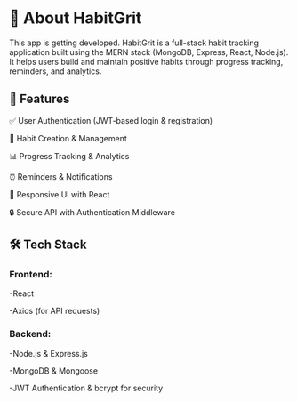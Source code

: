 # 📌 About HabitGrit

This app is getting developed.
HabitGrit is a full-stack habit tracking application built using the MERN stack (MongoDB, Express, React, Node.js). It helps users build and maintain positive habits through progress tracking, reminders, and analytics.

## 🚀 Features

✅ User Authentication (JWT-based login & registration)

📅 Habit Creation & Management

📊 Progress Tracking & Analytics

⏰ Reminders & Notifications

🎨 Responsive UI with React

🔒 Secure API with Authentication Middleware


## 🛠 Tech Stack

### Frontend:

-React 

-Axios (for API requests)


### Backend:

-Node.js & Express.js

-MongoDB & Mongoose

-JWT Authentication & bcrypt for security
